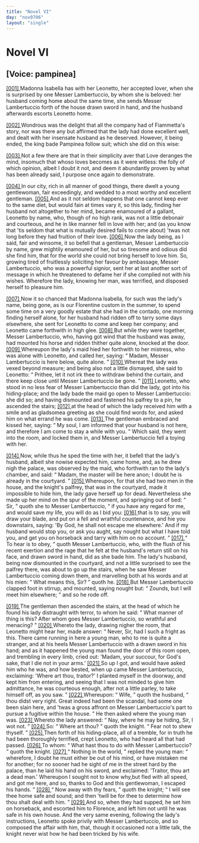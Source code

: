 ```yaml
---
title: "Novel VI"
day: "nov0706"
layout: "single"
---
```

<div id="nov0706" type="novella" who="pampinea">
 <h1>
  Novel VI
 </h1>
 <p>
  <h2>
   [Voice: pampinea]
  </h2>
 </p>
 <argument>
  <p>
   <a href="{{ site.baseurl }}itDecameron/nov0706#p07060001" id="p07060001">
    [001]
   </a>
   Madonna Isabella has with her Leonetto, her
accepted lover, when she is surprised by one Messer Lambertuccio, by whom she is beloved:
her husband coming home about the same time, she sends Messer Lambertuccio forth of the
house drawn sword in hand, and the husband afterwards escorts Leonetto
home.
  </p>
 </argument>
 <div3 type="commentary" who="author">
  <p>
   <a href="{{ site.baseurl }}itDecameron/nov0706#p07060002" id="p07060002">
    [002]
   </a>
   Wondrous
   was the delight that
	all the company had of Fiammetta's story, nor was there any but affirmed that the lady had
	done excellent well, and dealt with her insensate husband as he deserved.  However, it
	being ended, the king bade Pampinea follow suit; which she did on this wise:
  </p>
 </div3>
 <div3 type="commentary" who="pampinea">
  <p>
   <a href="{{ site.baseurl }}itDecameron/nov0706#p07060003" id="p07060003">
    [003]
   </a>
   Not a few there are that in their simplicity aver that Love deranges the mind,
	insomuch that whoso loves becomes as it were witless: the folly of which opinion, albeit I
	doubt it not, and deem it abundantly proven by what has been already said, I purpose once
	again to demonstrate.
  </p>
 </div3>
 <p>
  <a href="{{ site.baseurl }}itDecameron/nov0706#p07060004" id="p07060004">
   [004]
  </a>
  In our city, rich in all manner of good things, there dwelt a
young gentlewoman, fair exceedingly, and wedded to a most worthy and excellent
gentleman.
  <a href="{{ site.baseurl }}itDecameron/nov0706#p07060005" id="p07060005">
   [005]
  </a>
  And as it not seldom happens that one cannot keep ever to the same
diet, but would fain at times vary it, so this lady, finding her husband not altogether to
her mind, became enamoured of a gallant, Leonetto by name, who, though of no high rank,
was not a little debonair and courteous, and he in like manner
fell in love with her; and (as you know that 'tis seldom that what is
mutually desired fails to come about) 'twas not long before they had
fruition of their love.
  <a href="{{ site.baseurl }}itDecameron/nov0706#p07060006" id="p07060006">
   [006]
  </a>
  Now the lady being, as I said, fair and winsome,
it so befell that a gentleman, Messer Lambertuccio by name, grew mightily enamoured of
her, but so tiresome and odious did she
  find him, that for the world she could
not bring herself to love him.  So, growing tired of fruitlessly soliciting her favour by
ambassage, Messer Lambertuccio, who was a powerful signior, sent her at last another sort
of message in which he threatened to defame her if she complied not with his
wishes. Wherefore the lady, knowing her man, was terrified, and disposed herself to
pleasure him.
 </p>
 <p>
  <a href="{{ site.baseurl }}itDecameron/nov0706#p07060007" id="p07060007">
   [007]
  </a>
  Now it so chanced that Madonna Isabella, for such was the lady's
name, being gone, as is our Florentine custom in the summer, to spend some time on a very
goodly estate that she had in the contado, one morning finding herself alone, for her
husband had ridden off to tarry some days elsewhere, she sent for Leonetto to come and
keep her company; and Leonetto came forthwith in high glee.
  <a href="{{ site.baseurl }}itDecameron/nov0706#p07060008" id="p07060008">
   [008]
  </a>
  But while they were
together, Messer Lambertuccio, who, having got wind that the husband was away, had mounted
his horse and ridden thither quite alone, knocked at the door.
  <a href="{{ site.baseurl }}itDecameron/nov0706#p07060009" id="p07060009">
   [009]
  </a>
  Whereupon the
lady's maid hied her forthwith to her mistress, who was alone with Leonetto, and called
her, saying:
  <q direct="unspecified">
   Madam, Messer Lambertuccio is here below, quite alone.
  </q>
  <a href="{{ site.baseurl }}itDecameron/nov0706#p07060010" id="p07060010">
   [010]
  </a>
  Whereat the lady was vexed beyond measure; and being also not a little
dismayed, she said to Leonetto:
  <q direct="unspecified">
   Prithee, let it not irk thee to withdraw behind the
curtain, and there keep close until Messer Lambertuccio be gone.
  </q>
  <a href="{{ site.baseurl }}itDecameron/nov0706#p07060011" id="p07060011">
   [011]
  </a>
  Leonetto,
who stood in no less fear of Messer Lambertuccio than did the lady, got into his
hiding-place; and the lady bade the maid go open to Messer Lambertuccio: she did so; and
having dismounted and fastened his palfrey to a pin, he ascended the stairs;
  <a href="{{ site.baseurl }}itDecameron/nov0706#p07060012" id="p07060012">
   [012]
  </a>
  at
the head of which the lady received him with a smile and as gladsomea greeting as she
could find words for, and asked him on what errand he was come.
  <a href="{{ site.baseurl }}itDecameron/nov0706#p07060013" id="p07060013">
   [013]
  </a>
  The gentleman
embraced and kissed her, saying:
  <q direct="unspecified">
   My soul, I am informed that your husband is not here,
and therefore I am come to stay a while with you.
  </q>
  Which said, they went into the room,
and locked them in, and Messer Lambertuccio fell a toying with her.
 </p>
 <p>
  <a href="{{ site.baseurl }}itDecameron/nov0706#p07060014" id="p07060014">
   [014]
  </a>
  Now, while thus
he sped the time with her, it befell that the lady's husband, albeit she nowise expected
him, came home, and, as he drew nigh the palace, was observed by the maid, who forthwith
ran to the lady's chamber, and said:
  <q direct="unspecified">
   Madam, the master will be here anon; I doubt he is
already in the courtyard.
  </q>
  <a href="{{ site.baseurl }}itDecameron/nov0706#p07060015" id="p07060015">
   [015]
  </a>
  Whereupon, for that she had two men in the house,
and the knight's palfrey, that was in the courtyard, made it impossible to hide him, the
lady gave
  herself up for dead. Nevertheless she made up her mind on the spur
of the moment, and springing out of bed:
  <q direct="unspecified">
   Sir,
  </q>
  quoth she to Messer Lambertuccio,
  <q direct="unspecified">
   if you have any regard for me, and would save my life, you will do as I bid you:
   <a href="{{ site.baseurl }}itDecameron/nov0706#p07060016" id="p07060016">
    [016]
   </a>
   that is to say, you will draw your blade, and put on a fell and wrathful
countenance, and hie you downstairs, saying: 'By God, he shall not escape me elsewhere.'
And if my husband would stop you, or ask you aught, say nought but what I have told you,
and get you on horseback and tarry with him on no account.
  </q>
  <a href="{{ site.baseurl }}itDecameron/nov0706#p07060017" id="p07060017">
   [017]
  </a>
  <q direct="unspecified">
   To hear is to
obey,
  </q>
  quoth Messer Lambertuccio, who, with the flush of his recent exertion and the
rage that he felt at the husband's return still on his face, and drawn sword in hand, did
as she bade him. The lady's husband, being now dismounted in the courtyard, and not a
little surprised to see the palfrey there, was about to go up the stairs, when he saw
Messer Lambertuccio coming down them, and marvelling both at his words and at
his mien:
  <q direct="unspecified">
   What means this, Sir?
  </q>
  quoth he.
  <a href="{{ site.baseurl }}itDecameron/nov0706#p07060018" id="p07060018">
   [018]
  </a>
  But Messer Lambertuccio
clapped foot in stirrup, and mounted, saying nought but:
  <q direct="unspecified">
   Zounds, but I will meet him
elsewhere;
  </q>
  and so he rode off.
 </p>
 <p>
  <a href="{{ site.baseurl }}itDecameron/nov0706#p07060019" id="p07060019">
   [019]
  </a>
  The gentleman then ascended the stairs, at the
head of which he found his lady distraught with terror, to whom he said:
  <q direct="unspecified">
   What manner of
thing is this? After whom goes Messer Lambertuccio, so wrathful and menacing?
  </q>
  <a href="{{ site.baseurl }}itDecameron/nov0706#p07060020" id="p07060020">
   [020]
  </a>
  Whereto the lady, drawing nigher the room, that Leonetto might hear her, made
answer:
  <q direct="unspecified">
   Never, Sir, had I such a fright as this. There came running in here a young
man, who to me is quite a stranger, and at his heels Messer Lambertuccio with a drawn
sword in his hand; and as it happened the young man found the door of this room open, and
trembling in every limb, cried out: 'Madam, your succour, for God's sake, that I die not
in your arms.'
   <a href="{{ site.baseurl }}itDecameron/nov0706#p07060021" id="p07060021">
    [021]
   </a>
   So up I got, and would have asked him who he was, and how
bested, when up came Messer Lambertuccio, exclaiming: 'Where art thou, traitor?' I planted
myself in the doorway, and kept him from entering, and seeing that I was not minded to
give him admittance, he was courteous enough, after not a little parley, to take himself
off, as you saw.
  </q>
  <a href="{{ site.baseurl }}itDecameron/nov0706#p07060022" id="p07060022">
   [022]
  </a>
  Whereupon:
  <q direct="unspecified">
   Wife,
  </q>
  quoth the husband,
  <q direct="unspecified">
   thou didst very right. Great indeed had been the
scandal, had some one been slain here, and 'twas a gross affront on Messer Lambertuccio's
part to pursue a fugitive within the house.
  </q>
  He then asked where the young man
was.
  <a href="{{ site.baseurl }}itDecameron/nov0706#p07060023" id="p07060023">
   [023]
  </a>
  Whereto
  the lady answered:
  <q direct="unspecified">
   Nay, where he may be hiding,
Sir, I wot not.
  </q>
  <a href="{{ site.baseurl }}itDecameron/nov0706#p07060024" id="p07060024">
   [024]
  </a>
  So:
  <q direct="unspecified">
   Where art thou?
  </q>
  quoth the knight.
  <q direct="unspecified">
   Fear not to
shew thyself.
  </q>
  <a href="{{ site.baseurl }}itDecameron/nov0706#p07060025" id="p07060025">
   [025]
  </a>
  Then forth of his hiding-place, all of a tremble, for in
truth he had been thoroughly terrified, crept Leonetto, who had heard all that had passed.
  <a href="{{ site.baseurl }}itDecameron/nov0706#p07060026" id="p07060026">
   [026]
  </a>
  To whom:
  <q direct="unspecified">
   What hast thou to do with Messer Lambertuccio?
  </q>
  quoth the
knight.
  <a href="{{ site.baseurl }}itDecameron/nov0706#p07060027" id="p07060027">
   [027]
  </a>
  <q direct="unspecified">
   Nothing in the world,
  </q>
  replied the young man:
  <q direct="unspecified">
   wherefore, I
doubt he must either be out of his mind, or have mistaken me for another; for no sooner
had he sight of me in the street hard by the palace, than he laid his hand on his sword,
and exclaimed: 'Traitor, thou art a dead man.'  Whereupon I sought not to know why,but
fled with all speed, and got me here, and so, thanks to God and this gentlewoman, I
escaped his hands.
  </q>
  <a href="{{ site.baseurl }}itDecameron/nov0706#p07060028" id="p07060028">
   [028]
  </a>
  <q direct="unspecified">
   Now away with thy fears,
  </q>
  quoth the knight;
  <q direct="unspecified">
   I
will see thee home safe and sound; and then 'twill be for thee to
determine how thou shalt deal with him.
  </q>
  <a href="{{ site.baseurl }}itDecameron/nov0706#p07060029" id="p07060029">
   [029]
  </a>
  And so, when they had supped, he
set him on horseback, and escorted him to Florence, and left him not until he was safe in
his own house. And the very same evening, following the lady's instructions, Leonetto
spoke privily with Messer Lambertuccio, and so composed the affair with him, that, though
it occasioned not a little talk, the knight never wist how he had been tricked by his
wife.
 </p>
</div>